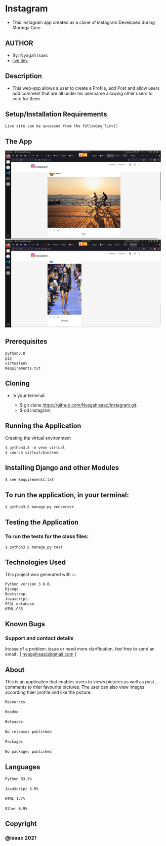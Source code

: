 # Instagram

* This Instagram app  created as a clone of instagram.Developed during Moringa Core. 

## AUTHOR
* By: Nyagah Isaac 
* [live link](https://nyagahisaac.github.io/Tracker/)

## Description

* This web-app allows a user to create a Profile, add Post and allow users add comment that are all under his username allowing other users to vote for them.
## Setup/Installation Requirements

    Live site can be accessed from the following link[]
   
## The App
 <img src="img/Screenshot.png" alt="">
 <img src="img/Screenshot 2.png" alt="">




## Prerequisites

    python3.8
    pip
    virtualenv
    Requirements.txt

## Cloning
* In your terminal:

  * $ git clone https://github.com/Nyagahisaac/instagram.git.
  * $ cd Instagram

## Running the Application
Creating the virtual environment

    $ python3.8 -m venv virtual
    $ source virtual/bin/env

## Installing Django and other Modules

    $ see Requirements.txt

## To run the application, in your terminal:

    $ python3.8 manage.py runserver

## Testing the Application
### To run the tests for the class files:

    $ python3.8 manage.py test

## Technologies Used
This project was generated with :~

    Python version 3.8.0.
    Django
    Bootstrap.
    Javascript.
    PSQL database.
    HTML,CSS

## Known Bugs
### Support and contact details

 Incase of a problem, issue or need more clarification, feel free to send an email : [ nyagahisaac@gmail.com ]
## About

 This is an application that enables users to views pictures as well as post , comments to thier favourite pictures. The user can also view images according thier profile and like the picture.

   

    Resources

    Readme

    Releases

    No releases published

    Packages

    No packages published

   ## Languages

    Python 93.5%

    JavaScript 3.9%

    HTML 1.7%

    Other 0.9%


## Copyright
 ### @isaac 2021
